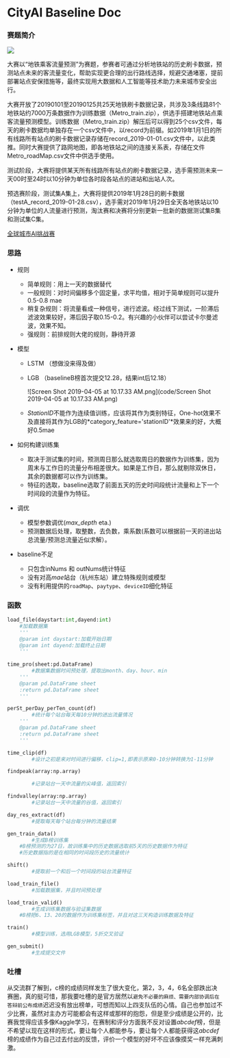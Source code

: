 # CityAI Baseline Doc

### 赛题简介

![](http://aliyuntianchiresult.cn-hangzhou.oss.aliyun-inc.com/public/files/forum/1552965164939.png)

大赛以“地铁乘客流量预测”为赛题，参赛者可通过分析地铁站的历史刷卡数据，预测站点未来的客流量变化，帮助实现更合理的出行路线选择，规避交通堵塞，提前部署站点安保措施等，最终实现用大数据和人工智能等技术助力未来城市安全出行。

大赛开放了20190101至20190125共25天地铁刷卡数据记录，共涉及3条线路81个地铁站约7000万条数据作为训练数据（Metro_train.zip），供选手搭建地铁站点乘客流量预测模型。训练数据（Metro_train.zip）解压后可以得到25个csv文件，每天的刷卡数据均单独存在一个csv文件中，以record为前缀。如2019年1月1日的所有线路所有站点的刷卡数据记录存储在record_2019-01-01.csv文件中，以此类推。同时大赛提供了路网地图，即各地铁站之间的连接关系表，存储在文件Metro_roadMap.csv文件中供选手使用。

测试阶段，大赛将提供某天所有线路所有站点的刷卡数据记录，选手需预测未来一天00时至24时以10分钟为单位各时段各站点的进站和出站人次。

预选赛阶段，测试集A集上，大赛将提供2019年1月28日的刷卡数据（testA_record_2019-01-28.csv），选手需对2019年1月29日全天各地铁站以10分钟为单位的人流量进行预测，淘汰赛和决赛将分别更新一批新的数据测试集B集和测试集C集。

[全球城市AI挑战赛](https://tianchi.aliyun.com/competition/entrance/231708/introduction)

### 思路

- 规则
  * 简单规则：用上一天的数据替代
  * 一般规则：对时间偏移多个固定量，求平均值，相对于简单规则可以提升0.5-0.8 mae
  * 稍复杂规则：将流量看成一种信号，进行滤波。经过线下测试，一阶滞后滤波效果较好，滞后因子取0.15-0.2。有兴趣的小伙伴可以尝试卡尔曼滤波，效果不知。
  * 强规则：前排规则大佬的规则，静待开源

- 模型
  * LSTM （想做没来得及做）

  * LGB （baselineB榜首次提交12.28，结果int后12.18）

    ![Screen Shot 2019-04-05 at 10.17.33 AM.png](code/Screen Shot 2019-04-05 at 10.17.33 AM.png)

  * *StationID*不能作为连续值训练，应该将其作为类别特征，One-hot效果不及直接将其作为LGB的*category_feature='stationID'*效果来的好，大概好0.5mae
- 如何构建训练集
  * 取决于测试集的时间，预测周日那么就选取周日的数据作为训练集，因为周末与工作日的流量分布相差很大。如果是工作日，那么就剔除双休日，其余的数据都可以作为训练集。
  * 特征的选取，baseline选取了前面五天的历史时间段统计流量和上下一个时间段的流量作为特征。
- 调优
  * 模型参数调优(*max_depth* eta.)
  * 预测数据后处理，取整数，去负数，乘系数(系数可以根据前一天的进出站总流量/预测总流量近似求解）。
- baseline不足
  - 只包含inNums 和 outNums统计特征
  - 没有对高*mae*站台（杭州东站）建立特殊规则或模型
  - 没有利用提供的`roadMap`、`paytype`、`deviceID`细化特征

### 函数

```python
load_file(daystart:int,dayend:int)
    #加载数据集
  	'''
  	@param int daystart:加载开始日期
    @param int dayend:加载终止日期
  	'''
    
time_pro(sheet:pd.DataFrame)
		#数据集数据时间预处理，提取出month、day、hour、min 	
    '''
    @param pd.DataFrame sheet
    :return pd.DataFrame sheet
    '''

perSt_perDay_perTen_count(df)
		#统计每个站台每天每10分钟的进出流量情况
  	'''
  	@param pd.DataFrame sheet
    :return pd.DataFrame sheet
  	'''

time_clip(df)
		#设计之初是来对时间进行偏移，clip=1,即表示原来0-10分钟转换为1-11分钟

findpeak(array:np.array)

		#记录站台一天中流量的尖峰值，返回索引

findvalley(array:np.array)
		#记录站台一天中流量的谷值，返回索引

day_res_extract(df)
		#提取每天每个站台每分钟的流量结果

gen_train_data()
		#生成B榜训练集
  	#B榜预测的为27日，故训练集中的历史数据选取前5天的历史数据作为特征
    #历史数据指的是在相同的时间段历史的流量统计

shift()
		#提取前一个和后一个时间段的站台流量特征

load_train_file()
		#加载数据集，并且时间预处理

load_train_valid()
		#生成训练集数据与验证集数据
    #B榜把6、13、20的数据作为训练集标签，并且对这三天构造训练数据及特征

train()
		#模型训练，选用LGB模型，5折交叉验证

gen_submit()
		#生成提交文件

```



### 吐槽

从交流群了解到，c榜的成绩同样发生了很大变化，第2，3，4，6名全部跌出决赛圈，真的挺可惜，那我要吐槽的是官方居然以`避免不必要的麻烦、需要内部协调后在答辩前公布成绩`迟迟没有放出榜单，可想而知以上四支队伍的心情。自己也参加过不少比赛，虽然对主办方可能都会有这样或那样的抱怨，但是至少成绩是公开的，比赛我觉得应该多像Kaggle学习，在赛制和评分方面我不反对设置*abcdef*榜，但是不希望以现在这样的形式，要让每个人都能参与，要让每个人都能获得这*abcdef*榜的成绩作为自己过去付出的反馈，评价一个模型的好坏不应该像摸奖一样充满刺激。



